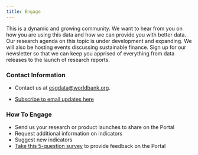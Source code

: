 ```yaml
---
title: Engage
---
```


This is a dynamic and growing community. We want to hear from you on how you
are using this data and how we can provide you with better data. Our research
agenda on this topic is under development and expanding. We will also be
hosting events discussing sustainable finance. Sign up for our newsletter so
that we can keep you apprised of everything from data releases to the launch of
research reports. 

### Contact Information ###

* Contact us at <esgdata@worldbank.org>.

* [Subscribe to email updates here](under-construction.html)


### How To Engage ###

* Send us your research or product launches to share on the Portal 
* Request additional information on indicators
* Suggest new indicators
* [Take this 5-question survey](under-construction.html) to provide feedback on the Portal
